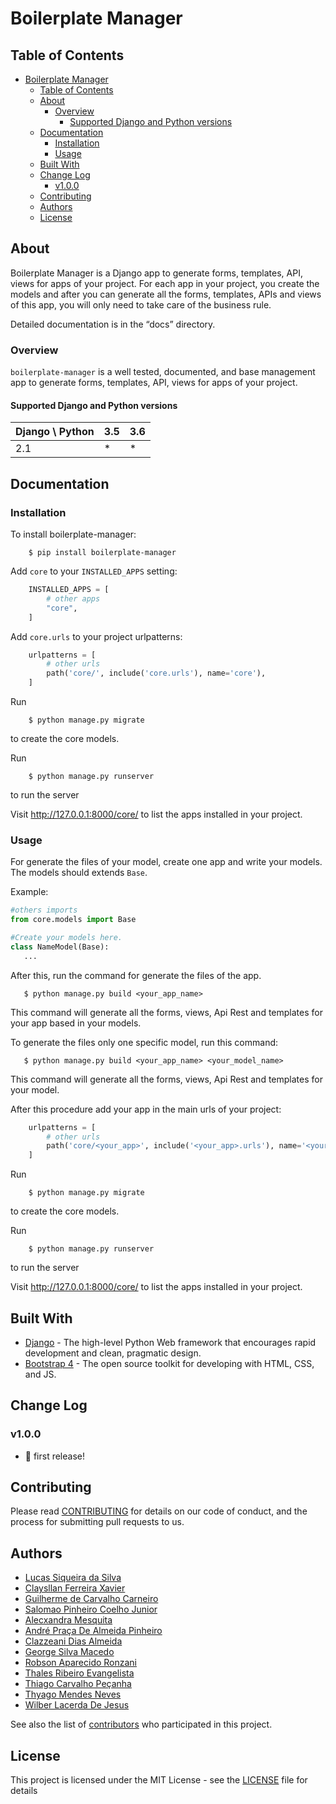 # Boilerplate Manager

## Table of Contents

- [Boilerplate Manager](#boilerplate-manager)
    - [Table of Contents](#table-of-contents)
    - [About](#about)
        - [Overview](#overview)
            - [Supported Django and Python versions](#supported-django-and-python-versions)
    - [Documentation](#documentation)
        - [Installation](#installation)
        - [Usage](#usage)
    - [Built With](#built-with)
    - [Change Log](#change-log)
        - [v1.0.0](#v1.0.0)
    - [Contributing](#contributing)
    - [Authors](#authors)
    - [License](#license)


## About

Boilerplate Manager is a Django app to generate forms, templates, API, views for apps of your project. For each app in your project, you create the models and after you can generate all the forms, templates, APIs and views of this app, you will only need to take care of the business rule.

Detailed documentation is in the “docs” directory.

### Overview

`boilerplate-manager` is a well tested, documented, and base management app to generate forms, templates, API, views for apps of your project.

#### Supported Django and Python versions

Django \ Python | 3.5 | 3.6
--------------- | --- | ---
2.1  |  *  |  *


## Documentation

### Installation

To install boilerplate-manager:

```shell
    $ pip install boilerplate-manager
```

Add `core` to your `INSTALLED_APPS` setting:

```python
    INSTALLED_APPS = [
        # other apps
        "core",
    ]
```

Add `core.urls` to your project urlpatterns:

```python
    urlpatterns = [
        # other urls
        path('core/', include('core.urls'), name='core'),
    ]
```
Run 
```shell 
    $ python manage.py migrate
```
to create the core models.

Run 
```shell 
    $ python manage.py runserver
```
to run the server

Visit http://127.0.0.1:8000/core/ to list the apps installed in your project.  

### Usage

For generate the files of your model, create one app and write your models. The models should extends `Base`.

Example:

 ```python
 #others imports
 from core.models import Base

#Create your models here.
class NameModel(Base):
    ...
 ```
After this, run the command for generate the files of the app.

 ```shell
    $ python manage.py build <your_app_name> 
 ```
This command will generate all the forms, views, Api Rest and templates for your app based in your models.

To generate the files only one specific model, run this command:


 ```shell
    $ python manage.py build <your_app_name> <your_model_name>
 ```

 This command will generate all the forms, views, Api Rest and templates for your model.

After this procedure add your app in the main urls of your project:

```python
    urlpatterns = [
        # other urls
        path('core/<your_app>', include('<your_app>.urls'), name='<your_app>'),
    ]
```
Run
 
```shell 
    $ python manage.py migrate
```
to create the core models.

Run 
```shell 
    $ python manage.py runserver
```
to run the server

Visit http://127.0.0.1:8000/core/ to list the apps installed in your project.

## Built With

* [Django](https://www.djangoproject.com/) - The high-level Python Web framework that encourages rapid development and clean, pragmatic design.
* [Bootstrap 4](https://getbootstrap.com/) - The open source toolkit for developing with HTML, CSS, and JS. 
  
## Change Log

### v1.0.0
- 🎉 first release!


## Contributing

Please read [CONTRIBUTING](CONTRIBUTING.md) for details on our code of conduct, and the process for submitting pull requests to us.

## Authors

* [Lucas Siqueira da Silva](https://github.com/lucas-siqueira)
* [Claysllan Ferreira Xavier](https://github.com/claysllanxavier)
* [Guilherme de Carvalho Carneiro](https://github.com/guilhermecarvalhocarneiro)
* [Salomao Pinheiro Coelho Junior](https://github.com/spcoelhojr)
* [Alecxandra Mesquita](https://github.com/AlecxandraMesquita)
* [André Praça De Almeida Pinheiro](https://github.com/apracapinheiro)
* [Clazzeani Dias Almeida](https://github.com/clazzeani)
* [George Silva Macedo](https://github.com/geor128)
* [Robson Aparecido Ronzani](https://github.com/ronzani)
* [Thales Ribeiro Evangelista](https://github.com/thales-t)
* [Thiago Carvalho Peçanha](https://github.com/carvalhopecanha)
* [Thyago Mendes Neves](https://github.com/thyagomn)
* [Wilber Lacerda De Jesus](https://github.com/wilberlacerda)


See also the list of [contributors](https://github.com/agencia-tecnologia-palmas/boilerplate-manager/contributors) who participated in this project.

## License

This project is licensed under the MIT License - see the [LICENSE](LICENSE) file for details
